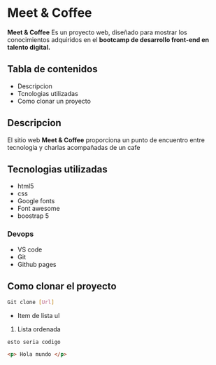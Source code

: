 # Meet & Coffee

**Meet & Coffee** Es un proyecto web, diseñado para mostrar los conocimientos adquiridos en el **bootcamp de desarrollo front-end en talento digital.**

## Tabla de contenidos 
- Descripcion
- Tcnologias utilizadas
- Como clonar un proyecto

## Descripcion
El sitio web **Meet & Coffee** proporciona un punto de encuentro entre tecnologia y charlas acompañadas de un cafe

## Tecnologias utilizadas
- html5
- css
- Google fonts
- Font awesome
- boostrap 5

###  Devops
- VS code
- Git
- Github pages

## Como clonar el proyecto
```bash
Git clone [Url]
```

- Item de lista ul
1. Lista ordenada
```
esto seria codigo  
 ```
 ```html
 <p> Hola mundo </p>
 ```
